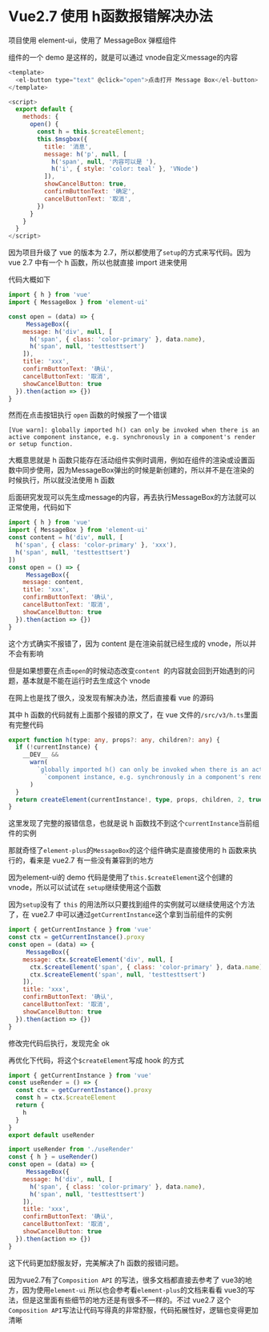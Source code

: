 # Vue2.7 使用 h函数报错解决办法

项目使用 element-ui，使用了 MessageBox 弹框组件

组件的一个 demo 是这样的，就是可以通过 vnode自定义message的内容
```js
<template>
  <el-button type="text" @click="open">点击打开 Message Box</el-button>
</template>

<script>
  export default {
    methods: {
      open() {
        const h = this.$createElement;
        this.$msgbox({
          title: '消息',
          message: h('p', null, [
            h('span', null, '内容可以是 '),
            h('i', { style: 'color: teal' }, 'VNode')
          ]),
          showCancelButton: true,
          confirmButtonText: '确定',
          cancelButtonText: '取消',
        })
      }
    }
  }
</script>
```
因为项目升级了 vue 的版本为 2.7，所以都使用了`setup`的方式来写代码。因为vue 2.7 中有一个 h 函数，所以也就直接 import 进来使用

代码大概如下

```js
import { h } from 'vue'
import { MessageBox } from 'element-ui'

const open = (data) => {
	 MessageBox({
    message: h('div', null, [
      h('span', { class: 'color-primary' }, data.name),
      h('span', null, 'testtesttsert')
    ]),
    title: 'xxx',
    confirmButtonText: '确认',
    cancelButtonText: '取消',
    showCancelButton: true
  }).then(action => {})
}
```

然而在点击按钮执行 `open` 函数的时候报了一个错误

`[Vue warn]: globally imported h() can only be invoked when there is an active component instance, e.g. synchronously in a component's render or setup function.`

大概意思就是 h 函数只能存在活动组件实例时调用，例如在组件的渲染或设置函数中同步使用，因为MessageBox弹出的时候是新创建的，所以并不是在渲染的时候执行，所以就没法使用 h 函数

后面研究发现可以先生成message的内容，再去执行MessageBox的方法就可以正常使用，代码如下

```js
import { h } from 'vue'
import { MessageBox } from 'element-ui'
const content = h('div', null, [
  h('span', { class: 'color-primary' }, 'xxx'),
  h('span', null, 'testtesttsert')
])
const open = () => {
	 MessageBox({
    message: content,
    title: 'xxx',
    confirmButtonText: '确认',
    cancelButtonText: '取消',
    showCancelButton: true
  }).then(action => {})
}
```

这个方式确实不报错了，因为 content 是在渲染前就已经生成的 vnode，所以并不会有影响

但是如果想要在点击`open`的时候动态改变`content `的内容就会回到开始遇到的问题，基本就是不能在运行时去生成这个 vnode

在网上也是找了很久，没发现有解决办法，然后直接看 vue 的源码

其中 h 函数的代码就有上面那个报错的原文了，在 vue 文件的`/src/v3/h.ts`里面有完整代码

```typescript
export function h(type: any, props?: any, children?: any) {
  if (!currentInstance) {
    __DEV__ &&
      warn(
        `globally imported h() can only be invoked when there is an active ` +
          `component instance, e.g. synchronously in a component's render or setup function.`
      )
  }
  return createElement(currentInstance!, type, props, children, 2, true)
}
```

这里发现了完整的报错信息，也就是说 h 函数找不到这个`currentInstance`当前组件的实例

那就奇怪了`element-plus`的`MessageBox`的这个组件确实是直接使用的 h 函数来执行的，看来是 vue2.7 有一些没有兼容到的地方

因为element-ui的 demo 代码是使用了`this.$createElement`这个创建的 vnode，所以可以试试在 `setup`继续使用这个函数

因为`setup`没有了 `this` 的用法所以只要找到组件的实例就可以继续使用这个方法了，在 vue2.7 中可以通过`getCurrentInstance`这个拿到当前组件的实例

```js
import { getCurrentInstance } from 'vue'
const ctx = getCurrentInstance().proxy
const open = (data) => {
	 MessageBox({
    message: ctx.$createElement('div', null, [
      ctx.$createElement('span', { class: 'color-primary' }, data.name),
      ctx.$createElement('span', null, 'testtesttsert')
    ]),
    title: 'xxx',
    confirmButtonText: '确认',
    cancelButtonText: '取消',
    showCancelButton: true
  }).then(action => {})
}
```

修改完代码后执行，发现完全 ok

再优化下代码，将这个`$createElement`写成 hook 的方式

```js
import { getCurrentInstance } from 'vue'
const useRender = () => {
  const ctx = getCurrentInstance().proxy
  const h = ctx.$createElement
  return {
    h
  }
}
export default useRender
```

```js
import useRender from './useRender'
const { h } = useRender()
const open = (data) => {
	 MessageBox({
    message: h('div', null, [
      h('span', { class: 'color-primary' }, data.name),
      h('span', null, 'testtesttsert')
    ]),
    title: 'xxx',
    confirmButtonText: '确认',
    cancelButtonText: '取消',
    showCancelButton: true
  }).then(action => {})
}
```

这下代码更加舒服友好，完美解决了h 函数的报错问题。

因为vue2.7有了`Composition API` 的写法，很多文档都直接去参考了 vue3的地方，因为使用`element-ui` 所以也会参考看`element-plus`的文档来看看 vue3的写法，但是这里面有些细节的地方还是有很多不一样的。不过 vue2.7 这个`Composition API`写法让代码写得真的非常舒服，代码拓展性好，逻辑也变得更加清晰

